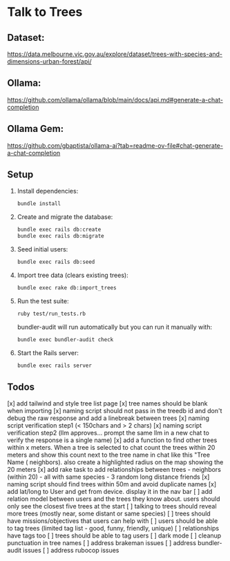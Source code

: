 # Talk to Trees

## Dataset:
https://data.melbourne.vic.gov.au/explore/dataset/trees-with-species-and-dimensions-urban-forest/api/


## Ollama:
https://github.com/ollama/ollama/blob/main/docs/api.md#generate-a-chat-completion


## Ollama Gem:
https://github.com/gbaptista/ollama-ai?tab=readme-ov-file#chat-generate-a-chat-completion

## Setup
1. Install dependencies:
   ```bash
   bundle install
   ```
2. Create and migrate the database:
   ```bash
   bundle exec rails db:create
   bundle exec rails db:migrate
   ```
3. Seed initial users:
   ```bash
   bundle exec rails db:seed
   ```
4. Import tree data (clears existing trees):
   ```bash
   bundle exec rake db:import_trees
   ```
5. Run the test suite:
   ```bash
   ruby test/run_tests.rb
   ```
   bundler-audit will run automatically but you can run it manually with:
   ```bash
   bundle exec bundler-audit check
   ```
6. Start the Rails server:
   ```bash
   bundle exec rails server
   ```
## Todos
[x] add tailwind and style tree list page
[x] tree names should be blank when importing
[x] naming script should not pass in the treedb id and don't debug the raw response and add a linebreak between trees
[x] naming script verification step1 (< 150chars and > 2 chars)
[x] naming script verification step2 (llm approves... prompt the same llm in a new chat to verify the response is a single name)
[x] add a function to find other trees within x meters. When a tree is selected to chat count the trees within 20 meters and show this count next to the tree name in chat like this "Tree Name (<count> neighbors). also create a highlighted radius on the map showing the 20 meters
[x] add rake task to add relationships between trees - neighbors (within 20) - all with same species - 3 random long distance friends
[x] naming script should find trees within 50m and avoid duplicate names
[x] add lat/long to User and get from device. display it in the nav bar
[ ] add relation model between users and the trees they know about. users should only see the closest five trees at the start
[ ] talking to trees should reveal more trees (mostly near, some distant or same species)
[ ] trees should have missions/objectives that users can help with
[ ] users should be able to tag trees (limited tag list - good, funny, friendly, unique)
[ ] relationships have tags too
[ ] trees should be able to tag users
[ ] dark mode
[ ] cleanup punctuation in tree names
[ ] address brakeman issues
[ ] address bundler-audit issues
[ ] address rubocop issues